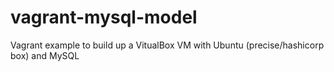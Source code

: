 # vagrant-mysql-model
Vagrant example to build up a VitualBox VM with Ubuntu (precise/hashicorp box) and MySQL
